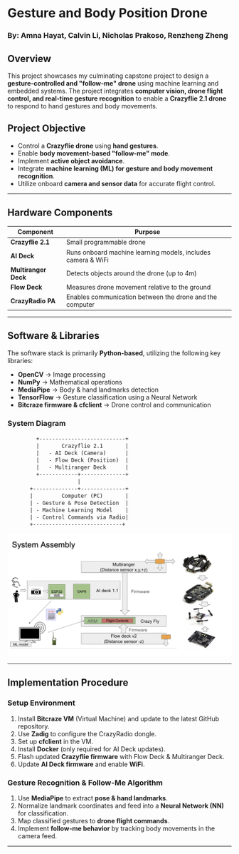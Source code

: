 # Gesture and Body Position Drone  
### **By: Amna Hayat, Calvin Li, Nicholas Prakoso, Renzheng Zheng**  

## **Overview**  
This project showcases my culminating capstone project to design a **gesture-controlled and "follow-me" drone** using machine learning and embedded systems. The project integrates **computer vision, drone flight control, and real-time gesture recognition** to enable a **Crazyflie 2.1 drone** to respond to hand gestures and body movements.

## **Project Objective**  
- Control a **Crazyflie drone** using **hand gestures**.  
- Enable **body movement-based "follow-me" mode**.  
- Implement **active object avoidance**.  
- Integrate **machine learning (ML) for gesture and body movement recognition**.  
- Utilize onboard **camera and sensor data** for accurate flight control.  

---

## **Hardware Components**  
| Component          | Purpose |
|-------------------|---------|
| **Crazyflie 2.1** | Small programmable drone |
| **AI Deck**      | Runs onboard machine learning models, includes camera & WiFi |
| **Multiranger Deck** | Detects objects around the drone (up to 4m) |
| **Flow Deck**     | Measures drone movement relative to the ground |
| **CrazyRadio PA** | Enables communication between the drone and the computer |

---

## **Software & Libraries**  
The software stack is primarily **Python-based**, utilizing the following key libraries:  
- **OpenCV** → Image processing  
- **NumPy** → Mathematical operations  
- **MediaPipe** → Body & hand landmarks detection  
- **TensorFlow** → Gesture classification using a Neural Network  
- **Bitcraze firmware & cfclient** → Drone control and communication  

### **System Diagram**
             +---------------------------+
             |       Crazyflie 2.1       |
             |   - AI Deck (Camera)      |
             |   - Flow Deck (Position)  |
             |   - Multiranger Deck      |
             +------------+--------------+
                          |
           +--------------+--------------+
           |         Computer (PC)       |
           | - Gesture & Pose Detection  |
           | - Machine Learning Model    |
           | - Control Commands via Radio|
           +----------------------------+

![System Diagram](images/SystemAssembly.png)

---

## **Implementation Procedure**  
### **Setup Environment**  
1. Install **Bitcraze VM** (Virtual Machine) and update to the latest GitHub repository.  
2. Use **Zadig** to configure the CrazyRadio dongle.  
3. Set up **cfclient** in the VM.  
4. Install **Docker** (only required for AI Deck updates).  
5. Flash updated **Crazyflie firmware** with Flow Deck & Multiranger Deck.  
6. Update **AI Deck firmware** and enable **WiFi**.  

### **Gesture Recognition & Follow-Me Algorithm**  
1. Use **MediaPipe** to extract **pose & hand landmarks**.  
2. Normalize landmark coordinates and feed into a **Neural Network (NN)** for classification.  
3. Map classified gestures to **drone flight commands**.  
4. Implement **follow-me behavior** by tracking body movements in the camera feed.  

---
